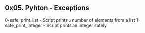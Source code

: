 ## 0x05. Pyhton - Exceptions

0-safe_print_list - Script prints `x` number of elements from a list
1-safe_print_integer - Script prints an integer safely
